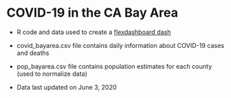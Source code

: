 # COVID-19 in the CA Bay Area

* R code and data used to create a [flexdashboard dash](https://www.jackjleescience.com/dataviz/covid19_bayarea.html)

* covid_bayarea.csv file contains daily information about COVID-19 cases and deaths

* pop_bayarea.csv file contains population estimates for each county (used to normalize data)

* Data last updated on June 3, 2020
